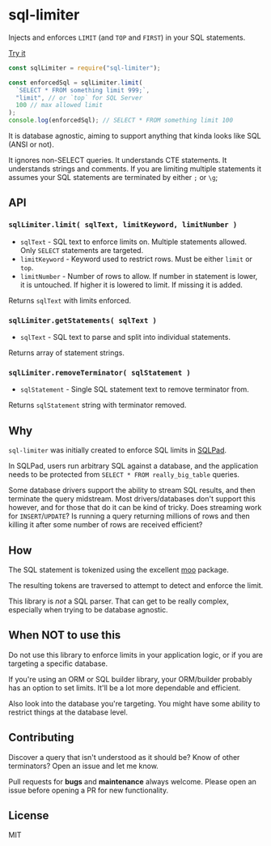 # sql-limiter

Injects and enforces `LIMIT` (and `TOP` and `FIRST`) in your SQL statements.

[Try it](https://rickbergfalk.github.io/sql-limiter/)

```js
const sqlLimiter = require("sql-limiter");

const enforcedSql = sqlLimiter.limit(
  `SELECT * FROM something limit 999;`,
  "limit", // or `top` for SQL Server
  100 // max allowed limit
);
console.log(enforcedSql); // SELECT * FROM something limit 100
```

It is database agnostic, aiming to support anything that kinda looks like SQL (ANSI or not).

It ignores non-SELECT queries. It understands CTE statements. It understands strings and comments. If you are limiting multiple statements it assumes your SQL statements are terminated by either `;` or `\g`;

## API

### `sqlLimiter.limit( sqlText, limitKeyword, limitNumber )`

- `sqlText` - SQL text to enforce limits on. Multiple statements allowed. Only `SELECT` statements are targeted.
- `limitKeyword` - Keyword used to restrict rows. Must be either `limit` or `top`.
- `limitNumber` - Number of rows to allow. If number in statement is lower, it is untouched. If higher it is lowered to limit. If missing it is added.

Returns `sqlText` with limits enforced.

### `sqlLimiter.getStatements( sqlText )`

- `sqlText` - SQL text to parse and split into individual statements.

Returns array of statement strings.

### `sqlLimiter.removeTerminator( sqlStatement )`

- `sqlStatement` - Single SQL statement text to remove terminator from.

Returns `sqlStatement` string with terminator removed.

## Why

`sql-limiter` was initially created to enforce SQL limits in [SQLPad](https://github.com/rickbergfalk/sqlpad).

In SQLPad, users run arbitrary SQL against a database, and the application needs to be protected from `SELECT * FROM really_big_table` queries.

Some database drivers support the ability to stream SQL results, and then terminate the query midstream. Most drivers/databases don't support this however, and for those that do it can be kind of tricky. Does streaming work for `INSERT`/`UPDATE`? Is running a query returning millions of rows and then killing it after some number of rows are received efficient?

## How

The SQL statement is tokenized using the excellent [moo](https://www.npmjs.com/package/moo) package.

The resulting tokens are traversed to attempt to detect and enforce the limit.

This library is _not_ a SQL parser. That can get to be really complex, especially when trying to be database agnostic.

## When NOT to use this

Do not use this library to enforce limits in your application logic, or if you are targeting a specific database.

If you're using an ORM or SQL builder library, your ORM/builder probably has an option to set limits. It'll be a lot more dependable and efficient.

Also look into the database you're targeting. You might have some ability to restrict things at the database level.

## Contributing

Discover a query that isn't understood as it should be? Know of other terminators? Open an issue and let me know.

Pull requests for **bugs** and **maintenance** always welcome. Please open an issue before opening a PR for new functionality.

## License

MIT
